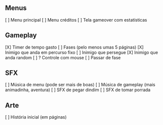 ## Menus
[ ] Menu principal
[ ] Menu créditos
[ ] Tela gameover com estatísticas

## Gameplay
[X] Timer de tempo gasto
[ ] Fases (pelo menos umas 5 páginas)
[X] Inimigo que anda em percurso fixo
[ ] Inimigo que persegue
[X] Inimigo que anda random
[ ] ? Controle com mouse
[ ] Passar de fase

## SFX
[ ] Música de menu (pode ser mais de boas)
[ ] Música de gameplay (mais animadinha, aventura)
[ ] SFX de pegar dindim
[ ] SFX de tomar porrada

## Arte
[ ] História inicial (em páginas)
